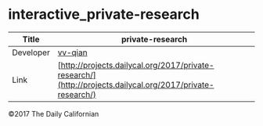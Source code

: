 # interactive_private-research

| Title | private-research |
|-|-|
| Developer    | [vv-qian](v.v.qian@gmail.com) |
| Link | [http://projects.dailycal.org/2017/private-research/](http://projects.dailycal.org/2017/private-research/) |


©2017 The Daily Californian
